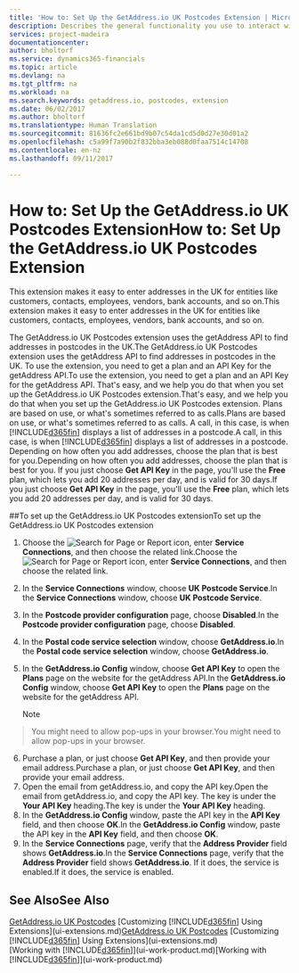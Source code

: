 ```yaml
---
title: 'How to: Set Up the GetAddress.io UK Postcodes Extension | Microsoft Docs'
description: Describes the general functionality you use to interact with data in Financials, such as entering values, sorting data, and changing views.
services: project-madeira
documentationcenter: 
author: bholtorf
ms.service: dynamics365-financials
ms.topic: article
ms.devlang: na
ms.tgt_pltfrm: na
ms.workload: na
ms.search.keywords: getaddress.io, postcodes, extension
ms.date: 06/02/2017
ms.author: bholtorf
ms.translationtype: Human Translation
ms.sourcegitcommit: 81636fc2e661bd9b07c54da1cd5d0d27e30d01a2
ms.openlocfilehash: c5a99f7a90b2f832bba3eb088d0faa7514c14708
ms.contentlocale: en-nz
ms.lasthandoff: 09/11/2017

---
```

# <a name="how-to-set-up-the-getaddressio-uk-postcodes-extension"></a><span data-ttu-id="acbdf-103">How to: Set Up the GetAddress.io UK Postcodes Extension</span><span class="sxs-lookup"><span data-stu-id="acbdf-103">How to: Set Up the GetAddress.io UK Postcodes Extension</span></span>
<span data-ttu-id="acbdf-104">This extension makes it easy to enter addresses in the UK for entities like customers, contacts, employees, vendors, bank accounts, and so on.</span><span class="sxs-lookup"><span data-stu-id="acbdf-104">This extension makes it easy to enter addresses in the UK for entities like customers, contacts, employees, vendors, bank accounts, and so on.</span></span> 

<span data-ttu-id="acbdf-105">The GetAddress.io UK Postcodes extension uses the getAddress API to find addresses in postcodes in the UK.</span><span class="sxs-lookup"><span data-stu-id="acbdf-105">The GetAddress.io UK Postcodes extension uses the getAddress API to find addresses in postcodes in the UK.</span></span> <span data-ttu-id="acbdf-106">To use the extension, you need to get a plan and an API Key for the getAddress API.</span><span class="sxs-lookup"><span data-stu-id="acbdf-106">To use the extension, you need to get a plan and an API Key for the getAddress API.</span></span> <span data-ttu-id="acbdf-107">That's easy, and we help you do that when you set up the GetAddress.io UK Postcodes extension.</span><span class="sxs-lookup"><span data-stu-id="acbdf-107">That's easy, and we help you do that when you set up the GetAddress.io UK Postcodes extension.</span></span> <span data-ttu-id="acbdf-108">Plans are based on use, or what's sometimes referred to as calls.</span><span class="sxs-lookup"><span data-stu-id="acbdf-108">Plans are based on use, or what's sometimes referred to as calls.</span></span> <span data-ttu-id="acbdf-109">A call, in this case, is when [!INCLUDE[d365fin](includes/d365fin_md.md)] displays a list of addresses in a postcode.</span><span class="sxs-lookup"><span data-stu-id="acbdf-109">A call, in this case, is when [!INCLUDE[d365fin](includes/d365fin_md.md)] displays a list of addresses in a postcode.</span></span> <span data-ttu-id="acbdf-110">Depending on how often you add addresses, choose the plan that is best for you.</span><span class="sxs-lookup"><span data-stu-id="acbdf-110">Depending on how often you add addresses, choose the plan that is best for you.</span></span> <span data-ttu-id="acbdf-111">If you just choose **Get API Key** in the page, you'll use the **Free** plan, which lets you add 20 addresses per day, and is valid for 30 days.</span><span class="sxs-lookup"><span data-stu-id="acbdf-111">If you just choose **Get API Key** in the page, you'll use the **Free** plan, which lets you add 20 addresses per day, and is valid for 30 days.</span></span> 

##<a name="to-set-up-the-getaddressio-uk-postcodes-extension"></a><span data-ttu-id="acbdf-112">To set up the GetAddress.io UK Postcodes extension</span><span class="sxs-lookup"><span data-stu-id="acbdf-112">To set up the GetAddress.io UK Postcodes extension</span></span> 
1. <span data-ttu-id="acbdf-113">Choose the ![Search for Page or Report](media/ui-search/search_small.png "Search for Page or Report icon") icon, enter **Service Connections**, and then choose the related link.</span><span class="sxs-lookup"><span data-stu-id="acbdf-113">Choose the ![Search for Page or Report](media/ui-search/search_small.png "Search for Page or Report icon") icon, enter **Service Connections**, and then choose the related link.</span></span>  
2. <span data-ttu-id="acbdf-114">In the **Service Connections** window, choose **UK Postcode Service**.</span><span class="sxs-lookup"><span data-stu-id="acbdf-114">In the **Service Connections** window, choose **UK Postcode Service**.</span></span>
3. <span data-ttu-id="acbdf-115">In the **Postcode provider configuration** page, choose **Disabled**.</span><span class="sxs-lookup"><span data-stu-id="acbdf-115">In the **Postcode provider configuration** page, choose **Disabled**.</span></span>
4. <span data-ttu-id="acbdf-116">In the **Postal code service selection** window, choose **GetAddress.io**.</span><span class="sxs-lookup"><span data-stu-id="acbdf-116">In the **Postal code service selection** window, choose **GetAddress.io**.</span></span>
5. <span data-ttu-id="acbdf-117">In the **GetAddress.io Config** window, choose **Get API Key** to open the **Plans** page on the website for the getAddress API.</span><span class="sxs-lookup"><span data-stu-id="acbdf-117">In the **GetAddress.io Config** window, choose **Get API Key** to open the **Plans** page on the website for the getAddress API.</span></span>  

    > [!NOTE]  
>   <span data-ttu-id="acbdf-118">You might need to allow pop-ups in your browser.</span><span class="sxs-lookup"><span data-stu-id="acbdf-118">You might need to allow pop-ups in your browser.</span></span>
6. <span data-ttu-id="acbdf-119">Purchase a plan, or just choose **Get API Key**, and then provide your email address.</span><span class="sxs-lookup"><span data-stu-id="acbdf-119">Purchase a plan, or just choose **Get API Key**, and then provide your email address.</span></span>
7. <span data-ttu-id="acbdf-120">Open the email from getAddress.io, and copy the API key.</span><span class="sxs-lookup"><span data-stu-id="acbdf-120">Open the email from getAddress.io, and copy the API key.</span></span> <span data-ttu-id="acbdf-121">The key is under the **Your API Key** heading.</span><span class="sxs-lookup"><span data-stu-id="acbdf-121">The key is under the **Your API Key** heading.</span></span>
8. <span data-ttu-id="acbdf-122">In the **GetAddress.io Config** window, paste the API key in the **API Key** field, and then choose **OK**.</span><span class="sxs-lookup"><span data-stu-id="acbdf-122">In the **GetAddress.io Config** window, paste the API key in the **API Key** field, and then choose **OK**.</span></span>
9. <span data-ttu-id="acbdf-123">In the **Service Connections** page, verify that the **Address Provider** field shows **GetAddress.io**.</span><span class="sxs-lookup"><span data-stu-id="acbdf-123">In the **Service Connections** page, verify that the **Address Provider** field shows **GetAddress.io**.</span></span> <span data-ttu-id="acbdf-124">If it does, the service is enabled.</span><span class="sxs-lookup"><span data-stu-id="acbdf-124">If it does, the service is enabled.</span></span>

## <a name="see-also"></a><span data-ttu-id="acbdf-125">See Also</span><span class="sxs-lookup"><span data-stu-id="acbdf-125">See Also</span></span>
<span data-ttu-id="acbdf-126">[GetAddress.io UK Postcodes](ui-extensions-getaddressio.md)
[Customizing [!INCLUDE[d365fin](includes/d365fin_md.md)] Using Extensions](ui-extensions.md)</span><span class="sxs-lookup"><span data-stu-id="acbdf-126">[GetAddress.io UK Postcodes](ui-extensions-getaddressio.md)
[Customizing [!INCLUDE[d365fin](includes/d365fin_md.md)] Using Extensions](ui-extensions.md)</span></span>  
<span data-ttu-id="acbdf-127">[Working with [!INCLUDE[d365fin](includes/d365fin_md.md)]](ui-work-product.md)</span><span class="sxs-lookup"><span data-stu-id="acbdf-127">[Working with [!INCLUDE[d365fin](includes/d365fin_md.md)]](ui-work-product.md)</span></span>
